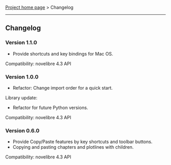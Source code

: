 [Project home page](../) > Changelog

------------------------------------------------------------------------

## Changelog


### Version 1.1.0

- Provide shortcuts and key bindings for Mac OS.

Compatibility: novelibre 4.3 API

### Version 1.0.0

- Refactor: Change import order for a quick start.

Library update:
- Refactor for future Python versions.

Compatibility: novelibre 4.3 API

### Version 0.6.0

- Provide Copy/Paste features by key shortcuts and toolbar buttons.
- Copying and pasting chapters and plotlines with children.

Compatibility: novelibre 4.3 API
